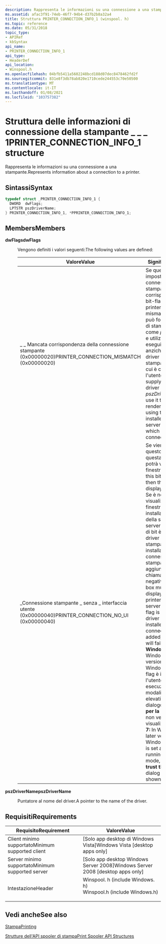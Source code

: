 ```yaml
---
description: Rappresenta le informazioni su una connessione a una stampante.
ms.assetid: afac3f91-74eb-46f7-94b4-d37b2b8a32a4
title: Struttura PRINTER_CONNECTION_INFO_1 (winspool. h)
ms.topic: reference
ms.date: 05/31/2018
topic_type:
- APIRef
- kbSyntax
api_name:
- PRINTER_CONNECTION_INFO_1
api_type:
- HeaderDef
api_location:
- Winspool.h
ms.openlocfilehash: 04bfb5411a5602248bcd188d07dec8478462fd2f
ms.sourcegitcommit: 831e8f3db78ab820e1710cede244553c70e50500
ms.translationtype: MT
ms.contentlocale: it-IT
ms.lasthandoff: 01/08/2021
ms.locfileid: "103757382"
---
```

# <a name="printer_connection_info_1-structure"></a><span data-ttu-id="7f4b7-103">Struttura delle informazioni di connessione della stampante \_ \_ \_ 1</span><span class="sxs-lookup"><span data-stu-id="7f4b7-103">PRINTER\_CONNECTION\_INFO\_1 structure</span></span>

<span data-ttu-id="7f4b7-104">Rappresenta le informazioni su una connessione a una stampante.</span><span class="sxs-lookup"><span data-stu-id="7f4b7-104">Represents information about a connection to a printer.</span></span>

## <a name="syntax"></a><span data-ttu-id="7f4b7-105">Sintassi</span><span class="sxs-lookup"><span data-stu-id="7f4b7-105">Syntax</span></span>


```C++
typedef struct _PRINTER_CONNECTION_INFO_1 {
  DWORD  dwFlags;
  LPTSTR pszDriverName;
} PRINTER_CONNECTION_INFO_1, *PPRINTER_CONNECTION_INFO_1;
```



## <a name="members"></a><span data-ttu-id="7f4b7-106">Members</span><span class="sxs-lookup"><span data-stu-id="7f4b7-106">Members</span></span>

<dl> <dt>

<span data-ttu-id="7f4b7-107">**dwFlags**</span><span class="sxs-lookup"><span data-stu-id="7f4b7-107">**dwFlags**</span></span>
</dt> <dd>

<span data-ttu-id="7f4b7-108">Vengono definiti i valori seguenti:</span><span class="sxs-lookup"><span data-stu-id="7f4b7-108">The following values are defined:</span></span>



| <span data-ttu-id="7f4b7-109">Valore</span><span class="sxs-lookup"><span data-stu-id="7f4b7-109">Value</span></span>                                      | <span data-ttu-id="7f4b7-110">Significato</span><span class="sxs-lookup"><span data-stu-id="7f4b7-110">Meaning</span></span>                                                                                                                                                                                                                                                                                                                                                                                                                                                                                             |
|--------------------------------------------|-----------------------------------------------------------------------------------------------------------------------------------------------------------------------------------------------------------------------------------------------------------------------------------------------------------------------------------------------------------------------------------------------------------------------------------------------------------------------------------------------------|
| <span data-ttu-id="7f4b7-111">\_ \_ Mancata corrispondenza della connessione stampante (0x00000020)</span><span class="sxs-lookup"><span data-stu-id="7f4b7-111">PRINTER\_CONNECTION\_MISMATCH (0x00000020)</span></span> | <span data-ttu-id="7f4b7-112">Se questo flag di bit è impostato, la connessione alla stampante non corrisponde.</span><span class="sxs-lookup"><span data-stu-id="7f4b7-112">If this bit-flag is set, the printer connection is mismatched.</span></span> <span data-ttu-id="7f4b7-113">L'utente può fornire un driver di stampa locale come *pszDriverName* e utilizzarlo per eseguire il rendering anziché utilizzare il driver installato nella stampante server a cui è connesso l'utente.</span><span class="sxs-lookup"><span data-stu-id="7f4b7-113">The user can supply a local print driver as *pszDriverName* and use it to do the rendering instead of using the driver installed on the server printer to which the user is connected.</span></span><br/>                                                                                                                                                                                                                                    |
| <span data-ttu-id="7f4b7-114">\_Connessione stampante \_ senza \_ interfaccia utente (0x00000040)</span><span class="sxs-lookup"><span data-stu-id="7f4b7-114">PRINTER\_CONNECTION\_NO\_UI (0x00000040)</span></span>   | <span data-ttu-id="7f4b7-115">Se viene impostato questo flag di bit, questa chiamata non potrà visualizzare una finestra di dialogo.</span><span class="sxs-lookup"><span data-stu-id="7f4b7-115">If this bit-flag is set then this call cannot display a dialog box.</span></span> <span data-ttu-id="7f4b7-116">Se è necessario visualizzare una finestra di dialogo per installare un driver della stampante dal server e questo flag di bit è impostato, il driver della stampante non verrà installato, la connessione alla stampante non verrà aggiunta e la chiamata avrà esito negativo.</span><span class="sxs-lookup"><span data-stu-id="7f4b7-116">If a dialog box must be displayed to install a printer driver from the server and this bit-flag is set, the printer driver will not be installed, the printer connection will not be added, and the call will fail.</span></span><br/> <span data-ttu-id="7f4b7-117">**Windows 7:** In Windows 7 e nelle versioni successive di Windows, se questo flag è impostato e l'utente è in esecuzione in modalità con privilegi elevati, la finestra di dialogo **attendibile per la stampante?** non verrà visualizzata.</span><span class="sxs-lookup"><span data-stu-id="7f4b7-117">**Windows 7:** In Windows 7 and later versions of Windows, if this flag is set and the user is running in elevated mode, the **Do you trust this printer?** dialog will not be shown.</span></span><br/> |



 

</dd> <dt>

<span data-ttu-id="7f4b7-118">**pszDriverName**</span><span class="sxs-lookup"><span data-stu-id="7f4b7-118">**pszDriverName**</span></span>
</dt> <dd>

<span data-ttu-id="7f4b7-119">Puntatore al nome del driver.</span><span class="sxs-lookup"><span data-stu-id="7f4b7-119">A pointer to the name of the driver.</span></span>

</dd> </dl>

## <a name="requirements"></a><span data-ttu-id="7f4b7-120">Requisiti</span><span class="sxs-lookup"><span data-stu-id="7f4b7-120">Requirements</span></span>



| <span data-ttu-id="7f4b7-121">Requisito</span><span class="sxs-lookup"><span data-stu-id="7f4b7-121">Requirement</span></span> | <span data-ttu-id="7f4b7-122">Valore</span><span class="sxs-lookup"><span data-stu-id="7f4b7-122">Value</span></span> |
|-------------------------------------|-----------------------------------------------------------------------------------------------------------|
| <span data-ttu-id="7f4b7-123">Client minimo supportato</span><span class="sxs-lookup"><span data-stu-id="7f4b7-123">Minimum supported client</span></span><br/> | <span data-ttu-id="7f4b7-124">\[Solo app desktop di Windows Vista\]</span><span class="sxs-lookup"><span data-stu-id="7f4b7-124">Windows Vista \[desktop apps only\]</span></span><br/>                                                            |
| <span data-ttu-id="7f4b7-125">Server minimo supportato</span><span class="sxs-lookup"><span data-stu-id="7f4b7-125">Minimum supported server</span></span><br/> | <span data-ttu-id="7f4b7-126">\[Solo app desktop Windows Server 2008\]</span><span class="sxs-lookup"><span data-stu-id="7f4b7-126">Windows Server 2008 \[desktop apps only\]</span></span><br/>                                                      |
| <span data-ttu-id="7f4b7-127">Intestazione</span><span class="sxs-lookup"><span data-stu-id="7f4b7-127">Header</span></span><br/>                   | <dl> <span data-ttu-id="7f4b7-128"><dt>Winspool. h (include Windows. h)</dt></span><span class="sxs-lookup"><span data-stu-id="7f4b7-128"><dt>Winspool.h (include Windows.h)</dt></span></span> </dl> |



## <a name="see-also"></a><span data-ttu-id="7f4b7-129">Vedi anche</span><span class="sxs-lookup"><span data-stu-id="7f4b7-129">See also</span></span>

<dl> <dt>

[<span data-ttu-id="7f4b7-130">Stampa</span><span class="sxs-lookup"><span data-stu-id="7f4b7-130">Printing</span></span>](printdocs-printing.md)
</dt> <dt>

[<span data-ttu-id="7f4b7-131">Strutture dell'API spooler di stampa</span><span class="sxs-lookup"><span data-stu-id="7f4b7-131">Print Spooler API Structures</span></span>](printing-and-print-spooler-structures.md)
</dt> </dl>

 

 




